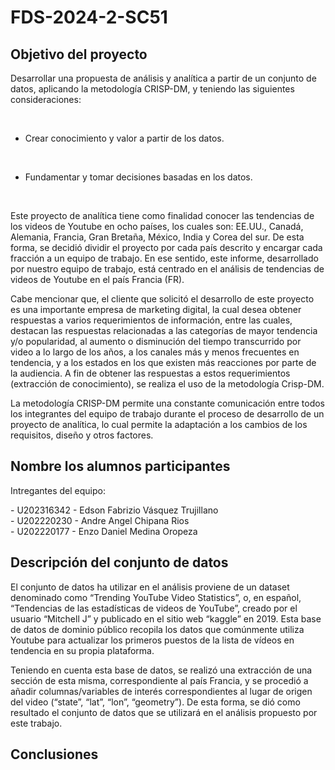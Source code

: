 # FDS-2024-2-SC51
<h2>Objetivo del proyecto</h2>
<p>Desarrollar una propuesta de análisis y analítica a partir de un conjunto de datos, aplicando la
metodología CRISP-DM, y teniendo las siguientes consideraciones:</p>

<br>

- Crear conocimiento y valor a partir de los datos.

<br>

- Fundamentar y tomar decisiones basadas en los datos.

<br>

<p>Este proyecto de analítica tiene como finalidad conocer las tendencias de los videos de Youtube en ocho países, los cuales son: EE.UU., Canadá, Alemania, Francia, Gran Bretaña, México, India y Corea del sur. De esta forma, se decidió dividir el proyecto por cada país descrito y encargar cada fracción a un equipo de trabajo. En ese sentido, este informe, desarrollado por nuestro equipo de trabajo, está centrado en el análisis de tendencias de videos de Youtube en el país Francia (FR).</p>

<p>Cabe mencionar que, el cliente que solicitó el desarrollo de este proyecto es una importante empresa de marketing digital, la cual desea obtener respuestas a varios requerimientos de información, entre las cuales, destacan las respuestas relacionadas a las categorías de mayor tendencia y/o popularidad, al aumento o disminución del tiempo transcurrido por video a lo largo de los años, a los canales más y menos frecuentes en tendencia, y a los estados en los que existen más reacciones por parte de la audiencia. A fin de obtener las respuestas a estos requerimientos (extracción de conocimiento), se realiza el uso de la metodología Crisp-DM.</p>

<p>La metodología CRISP-DM permite una constante comunicación entre todos los integrantes
del equipo de trabajo durante el proceso de desarrollo de un proyecto de analítica, lo cual
permite la adaptación a los cambios de los requisitos, diseño y otros factores.</p>
<h2>Nombre los alumnos participantes</h2>

<p>Intregantes del equipo:</p>
- U202316342 - Edson Fabrizio Vásquez Trujillano
<br>
- U202220230 - Andre Angel Chipana Rios
<br>
- U202220177 - Enzo Daniel Medina Oropeza
<br>


<h2>Descripción del conjunto de datos</h2>

<p>El conjunto de datos ha utilizar en el análisis proviene de un dataset denominado como “Trending YouTube Video Statistics”, o, en español, “Tendencias de las estadísticas de videos de YouTube”, creado por el usuario “Mitchell J” y publicado en el sitio web “kaggle” en 2019. Esta base de datos de dominio público recopila los datos que comúnmente utiliza Youtube para actualizar los primeros puestos de la lista de vídeos en tendencia en su propia plataforma.</p>

<p>Teniendo en cuenta esta base de datos, se realizó una extracción de una sección de esta misma, correspondiente al país Francia, y se procedió a añadir columnas/variables de interés correspondientes al lugar de origen del video (“state”, “lat”, “lon”, “geometry”). De esta forma, se dió como resultado el conjunto de datos que se utilizará en el análisis propuesto por este trabajo.</p>

<h2>Conclusiones</h2>

